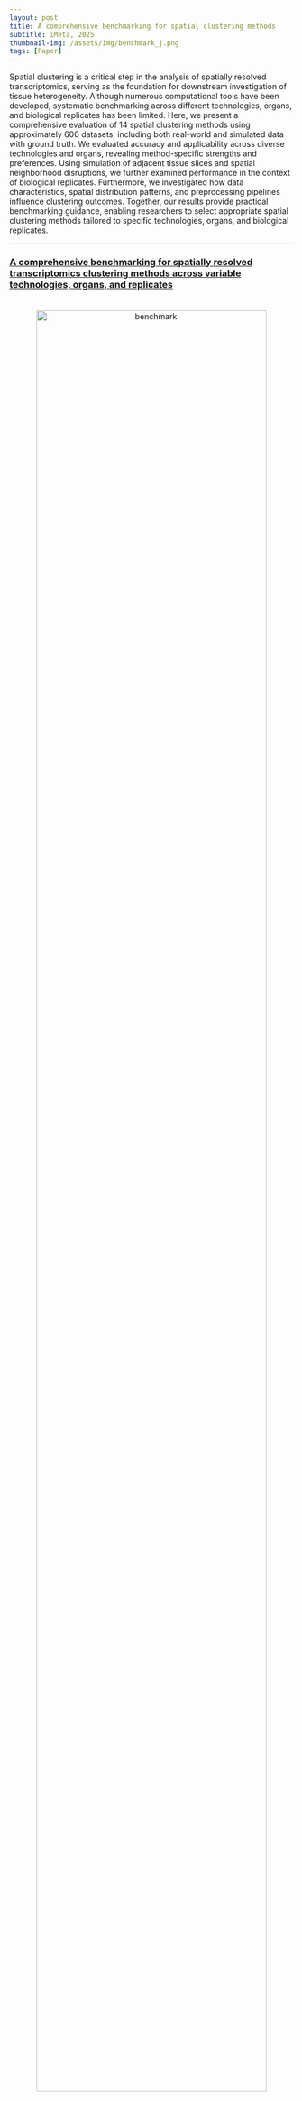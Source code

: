 ```yaml
---
layout: post
title: A comprehensive benchmarking for spatial clustering methods
subtitle: iMeta, 2025
thumbnail-img: /assets/img/benchmark_j.png
tags: [Paper]
---
```


Spatial clustering is a critical step in the analysis of spatially resolved transcriptomics, serving as the foundation for downstream investigation of tissue heterogeneity. Although numerous computational tools have been developed, systematic benchmarking across different technologies, organs, and biological replicates has been limited. Here, we present a comprehensive evaluation of 14 spatial clustering methods using approximately 600 datasets, including both real-world and simulated data with ground truth. We evaluated accuracy and applicability across diverse technologies and organs, revealing method-specific strengths and preferences. Using simulation of adjacent tissue slices and spatial neighborhood disruptions, we further examined performance in the context of biological replicates. Furthermore, we investigated how data characteristics, spatial distribution patterns, and preprocessing pipelines influence clustering outcomes. Together, our results provide practical benchmarking guidance, enabling researchers to select appropriate spatial clustering methods tailored to specific technologies, organs, and biological replicates.

<hr style="max-width:100%;height:1px;background:#eaeaea;border:none;">

<h3><a href="https://doi.org/10.1002/imt2.70084">A comprehensive benchmarking for spatially resolved transcriptomics clustering methods across variable technologies, organs, and replicates</a></h3>
<div style="text-align: center;padding-top: 20px;padding-bottom: 20px;">
  <a href="https://doi.org/10.1002/imt2.70084">
  <img src="https://raw.githubusercontent.com/ZJUFanLab/SRTBenchmark/refs/heads/main/figures/Graphical%20Abstract.png" alt="benchmark" style="width: 90%; height: auto;transition: transform 0.3s ease;" onmouseover="this.style.transform='scale(1.05)'" onmouseout="this.style.transform='scale(1)'" />
  </a>
</div>

<hr style="max-width:100%;height:1px;background:#eaeaea;border:none;">

<h3><a href="https://github.com/ZJUFanLab/SRTBenchmark">URL</a></h3>
<div>
<a href="https://github.com/ZJUFanLab/SRTBenchmark">https://github.com/ZJUFanLab/SRTBenchmark</a>
</div>

<h3><a href="https://doi.org/10.1002/imt2.70084">Publication</a></h3>
<div>
<a href="https://doi.org/10.1002/imt2.70084">https://doi.org/10.1002/imt2.70084</a>
</div>
